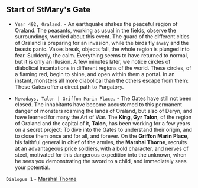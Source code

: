 ## Start of StMary's Gate

- `Year 492, Oraland.` - An earthquake shakes the peaceful region of Oraland. The peasants, working as usual in the
  fields, observe the surroundings, worried about this event. The guard of the different cities of Oraland is preparing
  for an invasion, while the birds fly away and the beasts panic. Vases break, objects fall, the whole region is plunged
  into fear. Suddenly, the calm. Everything seems to have returned to normal, but it is only an illusion. A few minutes
  later, we notice circles of diabolical incantations in different regions of the world. These circles, of a flaming
  red, begin to shine, and open within them a portal. In an instant, monsters all more diabolical than the others escape
  from them: These Gates offer a direct path to Purgatory.

- `Nowadays, Talon | Griffon Marin Place.` - The Gates have still not been closed. The inhabitants have become
  accustomed to this permanent danger of monsters roaming the lands of Oraland, but also of Deryn, and have learned for
  many the Art of War. The **King, Gyr Talon**, of the region of Oraland and the capital of it, **Talon**, has been
  working for a few years on a secret project: To dive into the Gates to understand their origin, and to close them once
  and for all, and forever. On the **Griffon Marin Place**, his faithful general in chief of the armies, the **Marshal
  Thorne**, recruits at an advantageous price soldiers, with a bold character, and nerves of steel, motivated for this
  dangerous expedition into the unknown, when he sees you demonstrating the sword to a child, and immediately sees your
  potential.

`Dialogue 1` - [Marshal Thorne](../characters/Marshal_Thorne.md#dialog-1)
